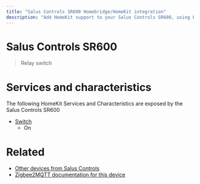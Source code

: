 ```yaml
---
title: "Salus Controls SR600 Homebridge/HomeKit integration"
description: "Add HomeKit support to your Salus Controls SR600, using Homebridge, Zigbee2MQTT and homebridge-z2m."
---
```

<!---
This file has been GENERATED using src/docgen/docgen.ts
DO NOT EDIT THIS FILE MANUALLY!
-->
# Salus Controls SR600
> Relay switch


# Services and characteristics
The following HomeKit Services and Characteristics are exposed by
the Salus Controls SR600

* [Switch](../../switch.md)
  * On


# Related
* [Other devices from Salus Controls](../index.md#salus_controls)
* [Zigbee2MQTT documentation for this device](https://www.zigbee2mqtt.io/devices/SR600.html)